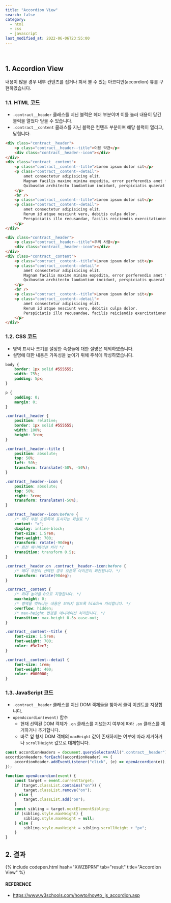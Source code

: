```yaml
---
title: "Accordion View"
search: false
category:
  - html
  - css
  - javascript
last_modified_at: 2022-06-06T23:55:00
---
```


<br>

## 1. Accordion View

내용이 많을 경우 내부 컨텐츠를 접거나 펴서 볼 수 있는 아코디언(accordion) 뷰를 구현하였습니다.

### 1.1. HTML 코드

- `.contract__header` 클래스를 지닌 블럭은 헤더 부분이며 이를 눌러 내용이 담긴 블럭을 열었다 닫을 수 있습니다.
- `.contract__content` 클래스를 지닌 블럭은 컨텐츠 부분이며 해당 블럭이 열리고, 닫힙니다.

```html
<div class="contract__header">
    <p class="contract__header--title">이용 약관</p>
    <div class="contract__header--icon"></div>
</div>
<div class="contract__content">
    <p class="contract__content--title">Lorem ipsum dolor sit</p>
    <p class="contract__content--detail">
        amet consectetur adipisicing elit. 
        Magnam facilis maxime minima expedita, error perferendis amet facere veritatis? 
        Quibusdam architecto laudantium incidunt, perspiciatis quaerat consequatur provident similique unde aut quisquam!
    </p>
    <br />
    <p class="contract__content--title">Lorem ipsum dolor sit</p>
    <p class="contract__content--detail">
        amet consectetur adipisicing elit. 
        Rerum id atque nesciunt vero, debitis culpa dolor. 
        Perspiciatis illo recusandae, facilis reiciendis exercitationem, incidunt ipsam officiis, aut non maiores quis ullam.
    </p>
</div>

<div class="contract__header">
    <p class="contract__header--title">주의 사항</p>
    <div class="contract__header--icon"></div>
</div>
<div class="contract__content">
    <p class="contract__content--title">Lorem ipsum dolor sit</p>
    <p class="contract__content--detail">
        amet consectetur adipisicing elit. 
        Magnam facilis maxime minima expedita, error perferendis amet facere veritatis? 
        Quibusdam architecto laudantium incidunt, perspiciatis quaerat consequatur provident similique unde aut quisquam!
    </p>
    <br />
    <p class="contract__content--title">Lorem ipsum dolor sit</p>
    <p class="contract__content--detail">
        amet consectetur adipisicing elit. 
        Rerum id atque nesciunt vero, debitis culpa dolor. 
        Perspiciatis illo recusandae, facilis reiciendis exercitationem, incidunt ipsam officiis, aut non maiores quis ullam.
    </p>
</div>
```

### 1.2. CSS 코드

- 영역 표시나 크기를 설정한 속성들에 대한 설명은 제외하였습니다.
- 설명에 대한 내용은 가독성을 높이기 위해 주석에 작성하였습니다.

```css
body {
    border: 1px solid #555555;
    width: 75%;
    padding: 5px;
}

p {
    padding: 0;
    margin: 0;
}

.contract__header {
    position: relative;
    border: 1px solid #555555;
    width: 100%;
    height: 3rem;
}

.contract__header--title {
    position: absolute;
    top: 50%;
    left: 50%;
    transform: translate(-50%, -50%);
}

.contract__header--icon {
    position: absolute;
    top: 50%;
    right: 3rem;
    transform: translateY(-50%);
}

.contract__header--icon:before {
    /* 헤더 부분 오른쪽에 표시되는 화살표 */
    content: ">";
    display: inline-block;
    font-size: 1.5rem;
    font-weight: 700;
    transform: rotate(-90deg);
    /* 회전 애니메이션 처리 */
    transition: transform 0.5s;
}

.contract__header.on .contract__header--icon:before {
    /* 헤더 부분이 선택된 경우 오른쪽 아이콘이 회전됩니다. */
    transform: rotate(90deg);
}

.contract__content {
    /* 최대 높이를 0으로 지정합니다. */
    max-height: 0;
    /* 영역을 벗어나는 내용은 보이지 않도록 hidden 처리합니다. */
    overflow: hidden;
    /* max-height 변경을 애니메이션 처리합니다. */
    transition: max-height 0.5s ease-out;
}

.contract__content--title {
    font-size: 1.5rem;
    font-weight: 700;
    color: #3e7ec7;
}

.contract__content--detail {
    font-size: 1rem;
    font-weight: 400;
    color: #000000;
}
```

### 1.3. JavaScript 코드

- `.contract__header` 클래스를 지닌 DOM 객체들을 찾아서 클릭 이벤트를 지정합니다.
- `openAccordion(event)` 함수
    - 현재 선택된 DOM 객체가 `.on` 클래스를 지녔는지 여부에 따라 `.on` 클래스를 제거하거나 추가합니다.
    - 바로 옆 형제 DOM 객체의 `maxHeight` 값이 존재하지는 여부에 따라 제거하거나 `scrollHeight` 값으로 대체합니다.

```javascript
const accordionHeaders = document.querySelectorAll(".contract__header");
accordionHeaders.forEach((accordionHeader) => {
    accordionHeader.addEventListener("click", (e) => openAccordion(e));
});

function openAccordion(event) {
    const target = event.currentTarget;
    if (target.classList.contains("on")) {
        target.classList.remove("on");
    } else {
        target.classList.add("on");
    }
    const sibling = target.nextElementSibling;
    if (sibling.style.maxHeight) {
        sibling.style.maxHeight = null;
    } else {
        sibling.style.maxHeight = sibling.scrollHeight + "px";
    }
}
```

## 2. 결과

{% include codepen.html hash="XWZBPRN" tab="result" title="Accordion View" %}

#### REFERENCE
- <https://www.w3schools.com/howto/howto_js_accordion.asp>